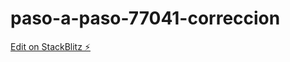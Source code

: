 # paso-a-paso-77041-correccion

[Edit on StackBlitz ⚡️](https://stackblitz.com/edit/paso-a-paso-77041-correccion)